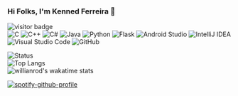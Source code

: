 ### Hi Folks, I'm Kenned Ferreira 👋

![visitor badge](https://visitor-badge.glitch.me/badge?page_id=kennedfer.visitor-badge&left_color=red&right_color=green&left_text=Hello%20Visitors)
\
![C](https://img.shields.io/badge/c-1a202b.svg?style=for-the-badge&logo=c&logoColor=white)
![C++](https://img.shields.io/badge/c++-1a202b.svg?style=for-the-badge&logo=c%2B%2B&logoColor=white)
![C#](https://img.shields.io/badge/c%23-1a202b.svg?style=for-the-badge&logo=c-sharp&logoColor=white)
![Java](https://img.shields.io/badge/java-1a202b.svg?style=for-the-badge&logo=java&logoColor=white)
![Python](https://img.shields.io/badge/python-1a202b?style=for-the-badge&logo=python&logoColor=white)
![Flask](https://img.shields.io/badge/flask-1a202b.svg?style=for-the-badge&logo=flask&logoColor=white)
![Android Studio](https://img.shields.io/badge/Android%20Studio-1a202b.svg?style=for-the-badge&logo=android-studio&logoColor=white)
![IntelliJ IDEA](https://img.shields.io/badge/IntelliJIDEA-1a202b.svg?style=for-the-badge&logo=intellij-idea&logoColor=white)
![Visual Studio Code](https://img.shields.io/badge/VS%20Code-1a202b.svg?style=for-the-badge&logo=visual-studio-code&logoColor=white)
![GitHub](https://img.shields.io/badge/github-1a202b.svg?style=for-the-badge&logo=github&logoColor=white)

![Status](https://github-readme-stats.vercel.app/api?username=kennedfer&hide_border=true&&count_private=true&include_all_commits=true&theme=github_dark)
\
![Top Langs](https://github-readme-stats.vercel.app/api/top-langs/?username=kennedfer&layout=compact&theme=github_dark&hide_border=true)
\
![willianrod's wakatime stats](https://github-readme-stats.vercel.app/api/wakatime?username=kennedfer&theme=github_dark&hide_border=true)

[![spotify-github-profile](https://spotify-github-profile.vercel.app/api/view?uid=31ba4zphpkwqykc7zl6t5ox6o5fy&cover_image=false&theme=novatorem&bar_color=255ed0&bar_color_cover=false)](https://github.com/kittinan/spotify-github-profile)
